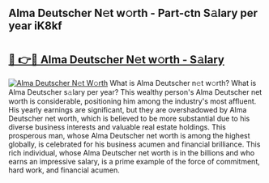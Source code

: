## Alma Deutscher N𝚎t w𝚘rth - Part-ctn S𝚊lary per year iK8kf

# <h2><a href="http://gc0bjt.nevu.top/?p=Alma+Deutscher">🔗 👉🔴 Alma Deutscher N𝚎t w𝚘rth - S𝚊lary</a></h2>

[![Alma Deutscher N𝚎t W𝚘rth](https://i.imgur.com/Oavwk0R.jpeg)](http://gc0bjt.nevu.top/?p=Alma+Deutscher)
What is Alma Deutscher n𝚎t w𝚘rth? What is Alma Deutscher s𝚊lary per year?
This wealthy person's Alma Deutscher net worth is considerable, positioning him among the industry's most affluent. His yearly earnings are significant, but they are overshadowed by Alma Deutscher net worth, which is believed to be more substantial due to his diverse business interests and valuable real estate holdings. This prosperous man, whose Alma Deutscher net worth is among the highest globally, is celebrated for his business acumen and financial brilliance. This rich individual, whose Alma Deutscher net worth is in the billions and who earns an impressive salary, is a prime example of the force of commitment, hard work, and financial acumen.
